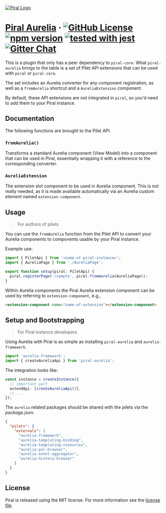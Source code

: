 [![Piral Logo](https://github.com/smapiot/piral/raw/master/docs/assets/logo.png)](https://piral.io)

# [Piral Aurelia](https://piral.io) &middot; [![GitHub License](https://img.shields.io/badge/license-MIT-blue.svg)](https://github.com/smapiot/piral/blob/master/LICENSE) [![npm version](https://img.shields.io/npm/v/piral-aurelia.svg?style=flat)](https://www.npmjs.com/package/piral-aurelia) [![tested with jest](https://img.shields.io/badge/tested_with-jest-99424f.svg)](https://jestjs.io) [![Gitter Chat](https://badges.gitter.im/gitterHQ/gitter.png)](https://gitter.im/piral-io/community)

This is a plugin that only has a peer dependency to `piral-core`. What `piral-aurelia` brings to the table is a set of Pilet API extensions that can be used with `piral` or `piral-core`.

The set includes an Aurelia converter for any component registration, as well as a `fromAurelia` shortcut and a `AureliaExtension` component.

By default, these API extensions are not integrated in `piral`, so you'd need to add them to your Piral instance.

## Documentation

The following functions are brought to the Pilet API.

### `fromAurelia()`

Transforms a standard Aurelia component (View Model) into a component that can be used in Piral, essentially wrapping it with a reference to the corresponding converter.

### `AureliaExtension`

The extension slot component to be used in Aurelia component. This is not really needed, as it is made available automatically via an Aurelia custom element named `extension-component`.

## Usage

> For authors of pilets

You can use the `fromAurelia` function from the Pilet API to convert your Aurelia components to components usable by your Piral instance.

Example use:

```ts
import { PiletApi } from '<name-of-piral-instance>';
import { AureliaPage } from './AureliaPage';

export function setup(piral: PiletApi) {
  piral.registerPage('/sample', piral.fromAurelia(AureliaPage));
}
```

Within Aurelia components the Piral Aurelia extension component can be used by referring to `extension-component`, e.g.,

```html
<extension-component name="name-of-extension"></extension-component>
```

## Setup and Bootstrapping

> For Piral instance developers

Using Aurelia with Piral is as simple as installing `piral-aurelia` and `aurelia-framework`.

```ts
import 'aurelia-framework';
import { createAureliaApi } from 'piral-aurelia';
```

The integration looks like:

```ts
const instance = createInstance({
  // important part
  extendApi: [createAureliaApi()],
  // ...
});
```

The `aurelia` related packages should be shared with the pilets via the *package.json*:

```json
{
  "pilets": {
    "externals": [
      "aurelia-framework",
      "aurelia-templating-binding",
      "aurelia-templating-resources",
      "aurelia-pal-browser",
      "aurelia-event-aggregator",
      "aurelia-history-browser"
    ]
  }
}
```

## License

Piral is released using the MIT license. For more information see the [license file](./LICENSE).
